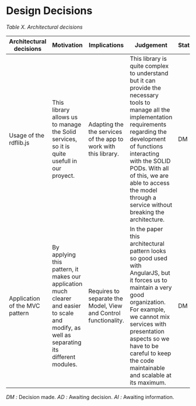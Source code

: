 Design Decisions
================

_Table X. Architectural decisions_


| Architectural decisions         | Motivation                                                                                                                                    | Implications                                                     | Judgement                                                                                                                                                                                                                                                                                                        | Status |
|---------------------------------|-----------------------------------------------------------------------------------------------------------------------------------------------|------------------------------------------------------------------|------------------------------------------------------------------------------------------------------------------------------------------------------------------------------------------------------------------------------------------------------------------------------------------------------------------|--------|
| Usage of the  rdflib.js         |   This library allows us to manage the Solid services,  so it is quite usefull in our proyect.                                                | Adapting the the services of the app to  work with this library. | This library is quite complex to understand but it can provide the necessary tools to manage all the  implementation requirements regarding the development of functions interacting with the SOLID PODs. With all of this, we are able to access the model through a service without breaking the architecture. | DM     |
| Application  of the MVC pattern | By applying this pattern, it makes our application much clearer and  easier to scale and modify, as well as separating its different modules. | Requires to separate  the Model, View and Control functionality. | In the paper this architectural pattern looks so good used with AngularJS, but it forces us to maintain a very good organization. For example, we cannot mix services with presentation aspects so we have to be careful to keep the code maintainable and scalable at its maximum.                              | DM     |


_DM :_ Decision made.
_AD :_ Awaiting decision.
_AI :_ Awaiting information.
